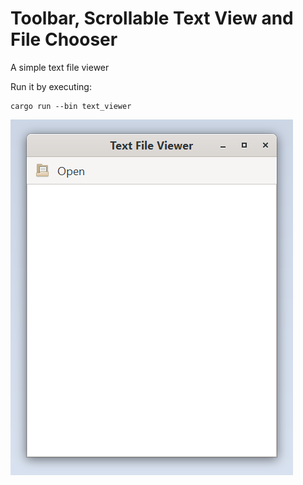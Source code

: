 # Toolbar, Scrollable Text View and File Chooser

A simple text file viewer

Run it by executing:

```console
cargo run --bin text_viewer
```

![screenshot](screenshot.png)